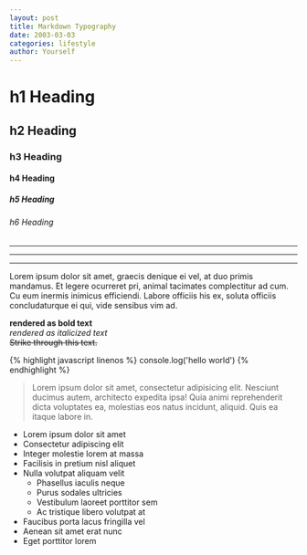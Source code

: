 ```yaml
---
layout: post
title: Markdown Typography
date: 2003-03-03
categories: lifestyle
author: Yourself
---
```

# h1 Heading

## h2 Heading

### h3 Heading

#### h4 Heading

##### h5 Heading

###### h6 Heading

___

---

***

Lorem ipsum dolor sit amet, graecis denique ei vel, at duo primis mandamus. Et legere ocurreret pri, animal tacimates complectitur ad cum. Cu eum inermis inimicus efficiendi. Labore officiis his ex, soluta officiis concludaturque ei qui, vide sensibus vim ad.

**rendered as bold text** <br>
_rendered as italicized text_ <br>
~~Strike through this text.~~ <br>

{% highlight javascript linenos %}
 console.log('hello world')
{% endhighlight %}

> Lorem ipsum dolor sit amet, consectetur adipisicing elit. Nesciunt ducimus autem, architecto expedita ipsa! Quia animi reprehenderit dicta voluptates ea, molestias eos natus incidunt, aliquid. Quis ea itaque labore in.

+ Lorem ipsum dolor sit amet
+ Consectetur adipiscing elit
+ Integer molestie lorem at massa
+ Facilisis in pretium nisl aliquet
+ Nulla volutpat aliquam velit
  - Phasellus iaculis neque
  - Purus sodales ultricies
  - Vestibulum laoreet porttitor sem
  - Ac tristique libero volutpat at
+ Faucibus porta lacus fringilla vel
+ Aenean sit amet erat nunc
+ Eget porttitor lorem
